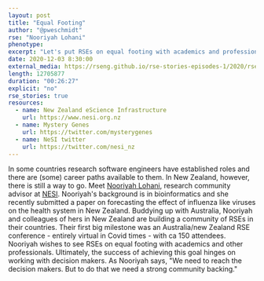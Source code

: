 ```yaml
---
layout: post
title: "Equal Footing"
author: "@pweschmidt"
rse: "Nooriyah Lohani"
phenotype: 
excerpt: "Let's put RSEs on equal footing with academics and professionals and get them recognised and formal roles, says Nooriyah Lohani from NESI in New Zealand. That requires to reach decision makers. And for that you need to build and foster a strong community first. "
date: 2020-12-03 8:30:00
external_media: https://rseng.github.io/rse-stories-episodes-1/2020/rse-stories-nooriyah-lohani-episode-44.mp3
length: 12705877
duration: "00:26:27"
explicit: "no"
rse_stories: true
resources:
  - name: New Zealand eScience Infrastructure
    url: https://www.nesi.org.nz
  - name: Mystery Genes
    url: https://twitter.com/mysterygenes
  - name: NeSI twitter
    url: https://twitter.com/nesi_nz 
--- 
```

In some countries research software engineers have established roles and there are (some) career paths available to them. In New Zealand, however, there is still a way to go. Meet [Nooriyah Lohani](https://twitter.com/mysterygenes), research community advisor at [NESI](https://www.nesi.org.nz). Nooriyah's background is in bioinformatics and she recently submitted a paper on forecasting the effect of influenza like viruses on the health system in New Zealand.
Buddying up with Australia, Nooriyah and colleagues of hers in New Zealand are building a community of RSEs in their countries. Their first big milestone was an Australia/new Zealand RSE conference - entirely virtual in Covid times - with ca 150 attendees. 
Nooriyah wishes to see RSEs on equal footing with academics and other professionals. Ultimately, the success of achieving this goal hinges on working with decision makers. As Nooriyah says, "We need to reach the decision makers. But to do that we need a strong community backing."
